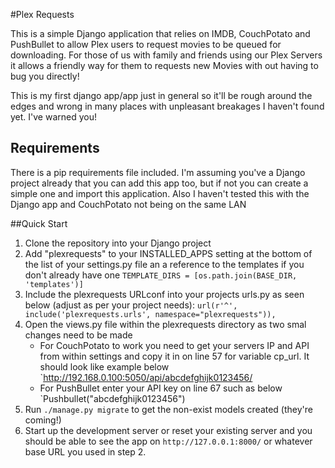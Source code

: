 #Plex Requests

This is a simple Django application that relies on IMDB, CouchPotato and PushBullet to allow Plex users to request movies to be queued for downloading. For those of us with family and friends using our Plex Servers it allows a friendly way for them to requests new Movies with out having to bug you directly!

This is my first django app/app just in general so it'll be rough around the edges and wrong in many places with unpleasant breakages I haven't found yet. I've warned you!

## Requirements

There is a pip requirements file included. I'm assuming you've a Django project already that you can add this app too, but if not you can create a simple one and import this application. Also I haven't tested this with the Django app and CouchPotato not being on the same LAN

##Quick Start

1. Clone the repository into your Django project
2. Add "plexrequests" to your INSTALLED_APPS setting at the bottom of the list of your settings.py file an a reference to the templates if you don't already have one
    `TEMPLATE_DIRS = [os.path.join(BASE_DIR, 'templates')]`
3. Include the plexrequests URLconf into your projects urls.py as seen below (adjust as per your project needs):
    `url(r'^', include('plexrequests.urls', namespace="plexrequests")),`
4. Open the views.py file within the plexrequests directory as two smal changes need to be made
    - For CouchPotato to work you need to get your servers IP and API from within settings and copy it in on line 57 for variable cp_url. It should look like example below
        `http://192.168.0.100:5050/api/abcdefghijk0123456/
    - For PushBullet enter your API key on line 67 such as below
        `Pushbullet("abcdefghijk0123456")
5. Run `./manage.py migrate` to get the non-exist models created (they're coming!)
6. Start up the development server or reset your existing server and you should be able to see the app on `http://127.0.0.1:8000/` or whatever base URL you used in step 2.